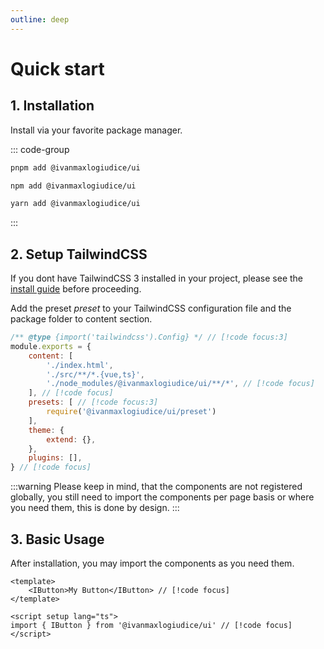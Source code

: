 ```yaml
---
outline: deep
---
```


# Quick start

## 1. Installation

Install via your favorite package manager.

::: code-group

```bash [pnpm]
pnpm add @ivanmaxlogiudice/ui
```

```bash [npm]
npm add @ivanmaxlogiudice/ui
```

```bash [yarn]
yarn add @ivanmaxlogiudice/ui
```

:::

## 2. Setup TailwindCSS

If you dont have TailwindCSS 3 installed in your project, please see the [install guide](https://tailwindcss.com/docs/guides/vite) before proceeding.

Add the preset *preset* to your TailwindCSS configuration file and the package folder to content section.

```js
/** @type {import('tailwindcss').Config} */ // [!code focus:3]
module.exports = {
    content: [
        './index.html',
        './src/**/*.{vue,ts}',
        './node_modules/@ivanmaxlogiudice/ui/**/*', // [!code focus]
    ], // [!code focus]
    presets: [ // [!code focus:3]
        require('@ivanmaxlogiudice/ui/preset')
    ],
    theme: {
        extend: {},
    },
    plugins: [],
} // [!code focus]
```

:::warning
Please keep in mind, that the components are not registered globally, you still need to import the components per page basis or where you need them, this is done by design.
:::

## 3. Basic Usage

After installation, you may import the components as you need them.

```vue
<template>
    <IButton>My Button</IButton> // [!code focus]
</template>

<script setup lang="ts">
import { IButton } from '@ivanmaxlogiudice/ui' // [!code focus]
</script>
```